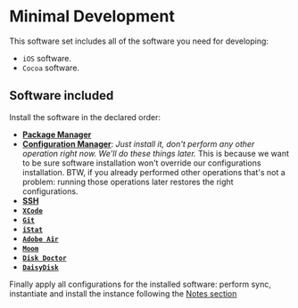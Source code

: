 # Minimal Development

This software set includes all of the software you need for developing:

* `iOS` software.
* `Cocoa` software.

## Software included

Install the software in the declared order:

* [**Package Manager**](../list/system/package_manager.md)
* [**Configuration Manager**](../list/system/configuration_manager.md): *Just install it, don't perform any other operation right now. We'll do these things later.* This is because we want to be sure software installation won't override our configurations installation. BTW, if you already performed other operations that's not a problem: running those operations later restores the right configurations.
* [**SSH**](../list/system/ssh.md)
* [**`XCode`**](../list/development/xcode.md)
* [**`Git`**](../list/development/git.md)
* [**`iStat`**](../list/monitoring/istat.md)
* [**`Adobe Air`**](../list/system/adobe_air.md)
* [**`Moom`**](../list/wm/moom.md)
* [**`Disk Doctor`**](../list/fs/disk_doctor.md)
* [**`DaisyDisk`**](../list/fs/daisydisk.md)

Finally apply all configurations for the installed software: perform sync, instantiate and install the instance following the [Notes section](https://github.com/alem0lars/configs_book/blob/master/osx/configuration/software/list/system/configuration_manager.md#notes)
